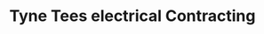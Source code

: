 ---
title: "Tyne Tees electrical Contracting"
url: /gateshead/tyne-tees-electrical-contracting/
shop: Allgemein
---